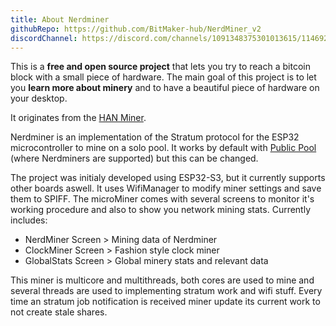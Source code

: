 ```yaml
---
title: About Nerdminer
githubRepo: https://github.com/BitMaker-hub/NerdMiner_v2
discordChannel: https://discord.com/channels/1091348375301013615/1146926762484322466
---
```

This is a **free and open source project** that lets you try to reach a bitcoin block with a small piece of hardware.
The main goal of this project is to let you **learn more about minery** and to have a beautiful piece of hardware on your desktop.

It originates from the [HAN Miner](https://github.com/valerio-vaccaro/HAN).

Nerdminer is an implementation of the Stratum protocol for the ESP32 microcontroller to mine on a solo pool. It works by default with [Public Pool](/public-pool/about) (where Nerdminers are supported) but this can be changed.

The project was initialy developed using ESP32-S3, but it currently supports other boards aswell. It uses WifiManager to modify miner settings and save them to SPIFF.
The microMiner comes with several screens to monitor it's working procedure and also to show you network mining stats.
Currently includes:

- NerdMiner Screen > Mining data of Nerdminer
- ClockMiner Screen > Fashion style clock miner
- GlobalStats Screen > Global minery stats and relevant data

This miner is multicore and multithreads, both cores are used to mine and several threads are used to implementing stratum work and wifi stuff.
Every time an stratum job notification is received miner update its current work to not create stale shares.

